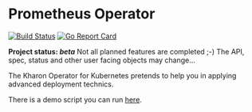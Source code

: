 # Prometheus Operator
[![Build Status](https://travis-ci.org/kharon-cd/kharon-operator.svg?branch=master)](https://travis-ci.org/kharon-cd/kharon-operator)
[![Go Report Card](https://goreportcard.com/badge/coreos/prometheus-operator "Go Report Card")](https://goreportcard.com/report/kharon-cd/kharon-operator)

**Project status: *beta*** Not all planned features are completed ;-) The API, spec, status and other user facing objects may change...

The Kharon Operator for Kubernetes pretends to help you in applying advanced deployment technics.

There is a demo script you can run [here](./docs/demo-script.md).
